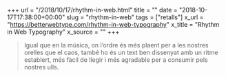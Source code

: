 +++
url = "/2018/10/17/rhythm-in-web.html"
title = ""
date = "2018-10-17T17:38:00+00:00"
slug = "rhythm-in-web"
tags = ["retalls"]
x_url = "https://betterwebtype.com/rhythm-in-web-typography"
x_title = "Rhythm in Web Typography"
x_source = ""
+++


> Igual que en la música, on l’ordre és més plaent per a les nostres orelles que el caos, també ho és un text ben dissenyat amb un ritme establert, més fàcil de llegir i més agradable per a consumir pels nostres ulls.
